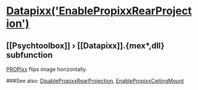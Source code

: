 # [Datapixx('EnablePropixxRearProjection')](Datapixx-EnablePropixxRearProjection) 
## [[Psychtoolbox]] &#8250; [[Datapixx]].{mex*,dll} subfunction


[PROPixx](PROPixx) flips image horizontally.  
  


###See also:
[DisablePropixxRearProjection](Datapixx-DisablePropixxRearProjection), [EnablePropixxCeilingMount](Datapixx-EnablePropixxCeilingMount)
